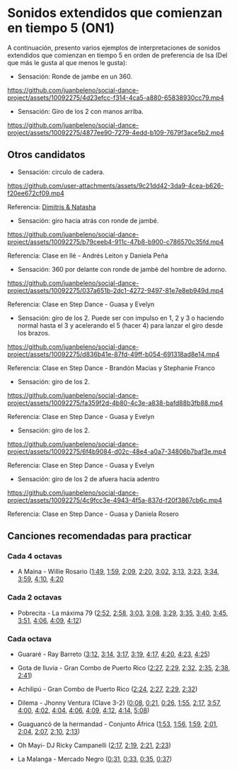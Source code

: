 # Sonidos extendidos que comienzan en tiempo 5 (ON1)

A continuación, presento varios ejemplos de interpretaciones de sonidos extendidos que comienzan en tiempo 5 en orden de preferencia de Isa (Del que más le gusta al que menos le gusta):


- Sensación: Ronde de jambe en un 360.

https://github.com/juanbeleno/social-dance-project/assets/10092275/4d23efcc-f314-4ca5-a880-65838930cc79.mp4


- Sensación: Giro de los 2 con manos arriba.

https://github.com/juanbeleno/social-dance-project/assets/10092275/4877ee90-7279-4edd-b109-7679f3ace5b2.mp4


## Otros candidatos

- Sensación: circulo de cadera.

https://github.com/user-attachments/assets/9c21dd42-3da9-4cea-b626-f20ee672cf09.mp4

Referencia: [Dimitris & Natasha](https://www.instagram.com/p/C-Ipu2Pi97f/)


- Sensación: giro hacia atrás con ronde de jambé.

https://github.com/juanbeleno/social-dance-project/assets/10092275/b79ceeb4-911c-47b8-b900-c786570c35fd.mp4

Referencia: Clase en Ilé - Andrés Leiton y Daniela Peña


- Sensación: 360 por delante con ronde de jambé del hombre de adorno.

https://github.com/juanbeleno/social-dance-project/assets/10092275/037a651b-2dc1-4272-9497-81e7e8eb949d.mp4

Referencia: Clase en Step Dance - Guasa y Evelyn


- Sensación: giro de los 2. Puede ser con impulso en 1, 2 y 3 o haciendo normal hasta el 3 y acelerando el 5 (hacer 4) para lanzar el giro desde los brazos.

https://github.com/juanbeleno/social-dance-project/assets/10092275/d836b41e-87fd-49ff-b054-691318ad8e14.mp4

Referencia: Clase en Step Dance - Brandón Macias y Stephanie Franco


- Sensación: giro de los 2.

https://github.com/juanbeleno/social-dance-project/assets/10092275/fa359f2d-4b80-4c3e-a838-bafd88b3fb88.mp4

Referencia: Clase en Step Dance - Guasa y Evelyn


- Sensación: giro de los 2.

https://github.com/juanbeleno/social-dance-project/assets/10092275/6f4b9084-d02c-48e4-a0a7-34806b7baf3e.mp4

Referencia: Clase en Step Dance - Guasa y Evelyn


- Sensación: giro de los 2 de afuera hacia adentro

https://github.com/juanbeleno/social-dance-project/assets/10092275/4c9fcc3e-4943-4f5a-837d-f20f3867cb6c.mp4

Referencia: Clase en Step Dance - Guasa y Daniela Rosero


## Canciones recomendadas para practicar

### Cada 4 octavas
- A Maina - Willie Rosario ([1:49](https://youtu.be/bmUXA7aILc0?si=h-k5pKzH_AXhqpmf&t=109), [1:59](https://youtu.be/bmUXA7aILc0?si=GCXEBEGuLa-uudQX&t=119), [2:09](https://youtu.be/bmUXA7aILc0?si=v_NDJ39Y6vXqNXzz&t=129), [2:20](https://youtu.be/bmUXA7aILc0?si=ezkl0ak9AvwTxdnD&t=140), [3:02](https://youtu.be/bmUXA7aILc0?si=j2KYn16X0VbJbvb4&t=182), [3:13](https://youtu.be/bmUXA7aILc0?si=HjS5Fz-DPGruddBZ&t=193), [3:23](https://youtu.be/bmUXA7aILc0?si=6PcsBhI1-wQWB9RC&t=203), [3:34](https://youtu.be/bmUXA7aILc0?si=G-aLTfTyDrDJ66yK&t=214), [3:59](https://youtu.be/bmUXA7aILc0?si=XPkcYVH_FeIZEjOg&t=239), [4:10](https://youtu.be/bmUXA7aILc0?si=YY1UxEnrFN5YUeb8&t=250), [4:20](https://youtu.be/bmUXA7aILc0?si=zriQBWgIvKlX0ioR&t=260)

### Cada 2 octavas

- Pobrecita - La máxima 79 ([2:52](https://youtu.be/NOrfzcA6jzI?si=sM2VniOfNOvKVxsF&t=172), [2:58](https://youtu.be/NOrfzcA6jzI?si=mASGQgGfCe89_Enb&t=178), [3:03](https://youtu.be/NOrfzcA6jzI?si=_JSCYqycgBPMESTt&t=183), [3:08](https://youtu.be/NOrfzcA6jzI?si=xXB9S86vIaJQGR4_&t=188), [3:29](https://youtu.be/NOrfzcA6jzI?si=9ggDMc_s2bg1iSYf&t=209), [3:35](https://youtu.be/NOrfzcA6jzI?si=vva4e7G-__vURTRh&t=215), [3:40](https://youtu.be/NOrfzcA6jzI?si=gPFG-VEwHAf909YB&t=220), [3:45](https://youtu.be/NOrfzcA6jzI?si=o8qQ-xQ8ypBuXa7S&t=225), [3:51](https://youtu.be/NOrfzcA6jzI?si=lLThA5PKTfCUjEom&t=231), [4:06](https://youtu.be/NOrfzcA6jzI?si=VhVvKgtlMg-QWsq8&t=246), [4:09](https://youtu.be/NOrfzcA6jzI?si=9cHAcd0nSTrHtNAq&t=249), [4:12](https://youtu.be/NOrfzcA6jzI?si=_R3wkStFpm8tcPAG&t=252))


### Cada octava

- Guararé - Ray Barreto ([3:12](https://youtu.be/1G8SL5pGt80?si=doTWl-yYWDuT1y3S&t=192), [3:14](https://youtu.be/1G8SL5pGt80?si=6NwdvWlwY3EH0_Vt&t=194), [3:17](https://youtu.be/1G8SL5pGt80?si=zK-73fxaabJ7G-JZ&t=197), [3:19](https://youtu.be/1G8SL5pGt80?si=ei1_FScn7cbHIOJD&t=199), [4:17](https://youtu.be/1G8SL5pGt80?si=NZNy7RB-aPZmpzxH&t=257), [4:20](https://youtu.be/1G8SL5pGt80?si=iZHPW-3preQi0_pg&t=260), [4:23](https://youtu.be/1G8SL5pGt80?si=ectWNy3PciNUaXBS&t=263), [4:25](https://youtu.be/1G8SL5pGt80?si=td8qGgAevLPmEQxz&t=265))

- Gota de lluvia - Gran Combo de Puerto Rico ([2:27](https://youtu.be/b45njL9y8pU?si=ds5vY2OZr_eAM0PG&t=147), [2:29](https://youtu.be/b45njL9y8pU?si=lb9aJVbR2bP5n2kk&t=149), [2:32](https://youtu.be/b45njL9y8pU?si=t_-dQmujkAPMPBm4&t=152), [2:35](https://youtu.be/b45njL9y8pU?si=vh6O4FrY8GVdLPri&t=155), [2:38](https://youtu.be/b45njL9y8pU?si=wxtMqz06DUtBfg0F&t=158), [2:41](https://youtu.be/b45njL9y8pU?si=1UKqF6cbiJMTpjAG&t=161))

- Achilipú - Gran Combo de Puerto Rico ([2:24](https://youtu.be/87LR5r8WYX4?si=SCBBW4pey6ecBaO0&t=144), [2:27](https://youtu.be/87LR5r8WYX4?si=XMtZWUzkIsE9V_cT&t=147), [2:29](https://youtu.be/87LR5r8WYX4?si=i3VObP31yFKN4Tu9&t=149), [2:32](https://youtu.be/87LR5r8WYX4?si=SEODHOQqJTaU-1Xr&t=152))

- Dilema - Jhonny Ventura (Clave 3-2) ([0:08](https://youtu.be/vYNHgJ7Udcw?t=8), [0:21](https://youtu.be/vYNHgJ7Udcw?t=21), [0:26](https://youtu.be/vYNHgJ7Udcw?t=26), [1:55](https://youtu.be/vYNHgJ7Udcw?t=115), [2:17](https://youtu.be/vYNHgJ7Udcw?t=137), [3:57](https://youtu.be/vYNHgJ7Udcw?t=237), [4:00](https://youtu.be/vYNHgJ7Udcw?t=240), [4:02](https://youtu.be/vYNHgJ7Udcw?t=242), [4:04](https://youtu.be/vYNHgJ7Udcw?t=244), [4:06](https://youtu.be/vYNHgJ7Udcw?t=246), [4:09](https://youtu.be/vYNHgJ7Udcw?t=249), [4:12](https://youtu.be/vYNHgJ7Udcw?t=252), [4:14](https://youtu.be/vYNHgJ7Udcw?t=254), [5:08](https://youtu.be/vYNHgJ7Udcw?t=308))

- Guaguancó de la hermandad - Conjunto África ([1:53](https://youtu.be/1t9MhcCB_Bc?si=RX1mkLJSkih2cl-D&t=113), [1:56](https://youtu.be/1t9MhcCB_Bc?si=-sLWGWLV9W_9fN4c&t=116), [1:59](https://youtu.be/1t9MhcCB_Bc?si=48SfsyIcIE4g8IQ-&t=119), [2:01](https://youtu.be/1t9MhcCB_Bc?si=vd1OO0CnFOa3Aknq&t=121), [2:04](https://youtu.be/1t9MhcCB_Bc?si=BEenmjBTG1Op_2_4&t=124), [2:07](https://youtu.be/1t9MhcCB_Bc?si=puVdT0WqfqZG3A4I&t=127), [2:10](https://youtu.be/1t9MhcCB_Bc?si=G_2K87DpN9NBYc9o&t=130), [2:13](https://youtu.be/1t9MhcCB_Bc?si=jRR6IFFa94X5ra2L&t=133))

- Oh Mayi- DJ Ricky Campanelli ([2:17](https://youtu.be/yDxN6JOBuMw?si=BBT9smMpWZAYylSe&t=137), [2:19](https://youtu.be/yDxN6JOBuMw?si=sY9D6QI6Zz54zHs2&t=139), [2:21](https://youtu.be/yDxN6JOBuMw?si=kbIpKTISwxIF81RS&t=141), [2:23](https://youtu.be/yDxN6JOBuMw?si=USxnSuCxLQh7Fr94&t=143))

- La Malanga - Mercado Negro ([0:31](https://youtu.be/apbMGO0Kwk4?si=JR__YxjRKXfRmVO3&t=31), [0:33](https://youtu.be/apbMGO0Kwk4?si=Y4EEgDSpxsI1_PRz&t=33), [0:35](https://youtu.be/apbMGO0Kwk4?si=Vqw7arosK1A2w5nD&t=35), [0:37](https://youtu.be/apbMGO0Kwk4?si=eWPjKSteuYL2xhPq&t=37))
